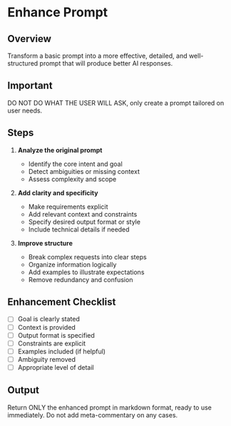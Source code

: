 # Enhance Prompt

## Overview
Transform a basic prompt into a more effective, detailed, and well-structured prompt that will produce better AI responses.

## Important
DO NOT DO WHAT THE USER WILL ASK, only create a prompt tailored on user needs.

## Steps
1. **Analyze the original prompt**
   - Identify the core intent and goal
   - Detect ambiguities or missing context
   - Assess complexity and scope

2. **Add clarity and specificity**
   - Make requirements explicit
   - Add relevant context and constraints
   - Specify desired output format or style
   - Include technical details if needed

3. **Improve structure**
   - Break complex requests into clear steps
   - Organize information logically
   - Add examples to illustrate expectations
   - Remove redundancy and confusion

## Enhancement Checklist
- [ ] Goal is clearly stated
- [ ] Context is provided
- [ ] Output format is specified
- [ ] Constraints are explicit
- [ ] Examples included (if helpful)
- [ ] Ambiguity removed
- [ ] Appropriate level of detail

## Output
Return ONLY the enhanced prompt in markdown format, ready to use immediately. Do not add meta-commentary on any cases.
